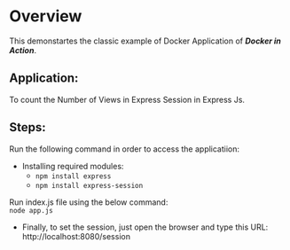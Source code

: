# Overview

This demonstartes the classic example  of Docker Application of ***Docker in Action***.

## Application:

To count the Number of Views in Express Session in Express Js.

## Steps:

Run the following command in order to access the applicatiion:

* Installing required modules:
    * `npm install express`
    * `npm install express-session`

Run index.js file using the below command: <br>
`node app.js`

* Finally, to set the session, just open the browser and type this URL:
http://localhost:8080/session